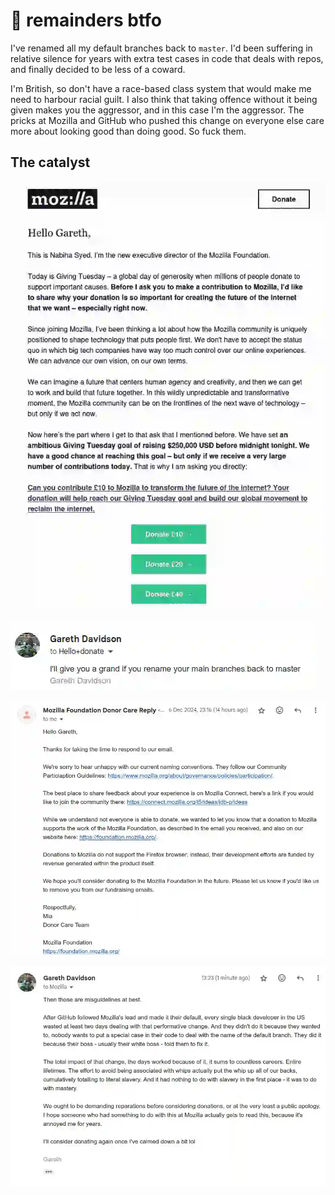 # 🖕 remainders btfo

I've renamed all my default branches back to `master`. I'd been suffering in
relative silence for years with extra test cases in code that deals with repos,
and finally decided to be less of a coward.

I'm British, so don't have a race-based class system that would make me need to
harbour racial guilt. I also think that taking offence without it being given
makes you the aggressor, and in this case I'm the aggressor. The pricks at
Mozilla and GitHub who pushed this change on everyone else care more about
looking good than doing good. So fuck them.

## The catalyst

![message from mozilla](1.webp)

![response](2.webp)

![their response](3.webp)

![tell me how you really feel](4.webp)

